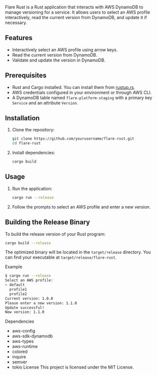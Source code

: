 Flare Rust is a Rust application that interacts with AWS DynamoDB to manage versioning for a service. It allows users to select an AWS profile interactively, read the current version from DynamoDB, and update it if necessary.

## Features

- Interactively select an AWS profile using arrow keys.
- Read the current version from DynamoDB.
- Validate and update the version in DynamoDB.

## Prerequisites

- Rust and Cargo installed. You can install them from [rustup.rs](https://rustup.rs/).
- AWS credentials configured in your environment or through AWS CLI.
- A DynamoDB table named `flare-platform-staging` with a primary key `Service` and an attribute `Version`.

## Installation

1. Clone the repository:

   ```sh
   git clone https://github.com/yourusername/flare-rust.git
   cd flare-rust
   ```

2. Install dependencies:

   ```sh
   cargo build
   ```

## Usage

1. Run the application:

   ```sh
   cargo run --release
   ```

2. Follow the prompts to select an AWS profile and enter a new version.

## Building the Release Binary

To build the release version of your Rust program:

```sh
cargo build --release
```

The optimized binary will be located in the `target/release` directory. You can find your executable at `target/release/flare-rust`.

Example

```sh
$ cargo run --release
Select an AWS profile:
> default
  profile1
  profile2
Current version: 1.0.0
Please enter a new version: 1.1.0
Update successful!
New version: 1.1.0
```

Dependencies
- aws-config
- aws-sdk-dynamodb
- aws-types
- aws-runtime
- colored
- inquire
- semver
- tokio
License
This project is licensed under the MIT License.
